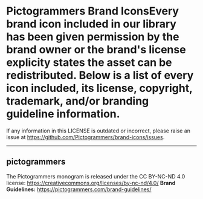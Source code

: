 # Pictogrammers Brand IconsEvery brand icon included in our library has been given permission by the brand owner or the brand's license explicity states the asset can be redistributed. Below is a list of every icon included, its license, copyright, trademark, and/or branding guideline information.

If any information in this LICENSE is outdated or incorrect, please raise an issue at <https://github.com/Pictogrammers/brand-icons/issues>.

---

## pictogrammers
The Pictogrammers monogram is released under the CC BY-NC-ND 4.0 license: <https://creativecommons.org/licenses/by-nc-nd/4.0/>
**Brand Guidelines:** <https://pictogrammers.com/brand-guidelines/>